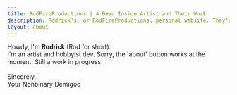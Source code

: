 ```yaml
---
title: RodFireProductions | A Dead Inside Artist and Their Work
description: Rodrick's, or RodFireProductions, personal website. They're a small artist that does digital illustrations and hobbyist code work.
layout: about
---
```


<div class="center_txt" style="text-indent:0px;">

Howdy, I'm <b>Rodrick</b> (Rod for short).<br>
I'm an artist and hobbyist dev. Sorry, the 'about' button works at the moment. Still a work in progress.<br><br>
Sincerely,<br>Your Nonbinary Demigod
</div>
